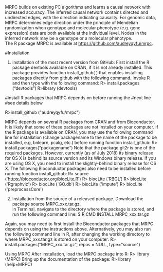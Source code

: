 MRPC builds on existing PC algorithms and learns a causal network with increased accuracy.  The inferred causal network contains directed and undirected edges, with the direction indicating causality.  For genomic data, MRPC determines edge direction under the principle of Mendelian randomization when genotype and molecular phenotype (e.g. gene expression) data are both available at the individual level.  Nodes in the inferred network may be a genotype or a molecular phenotype.  
The R package MRPC is available at https://github.com/audreyqyfu/mrpc. 

#Installation

1. Installation of the most recent version from GitHub:
First install the R package devtools available on CRAN, if it is not already installed. This package provides function install_github( ) that enables installing packages directly from github with the following command.
Invoke R and then type with the following command:
R> install.packages (“devtools”)
R>library (devtools)

#install R packages that MRPC depends on before running the #next line 
#see details below

R>install_github ("audreyqyfu/mrpc")

MRPC depends on several R packages from CRAN and from Bioconductor.  It is likely that some of these packages are not installed on your computer.  If the R package is available on CRAN, you may use the following command line for installation (change packagename to the name of the package to be installed, e.g, bnlearn, pcalg, etc.) before running function install_github:
R> install.packages(“packagename”)
Note that the package git2r is one of the required packages.  However, currently (as of July 2018) its binary release for OS X is behind its source version and its Windows binary release.  If you are using OS X, you need to install the slightly-behind binary release for OS X.
The following Bioconductor packages also need to be installed before running function install_github:
R> source ('https://bioconductor.org/biocLite.R')
R> biocLite ('RBGL')
R> biocLite ('Rgraphviz')
R> biocLite ('GO.db')
R> biocLite ('impute')
R> biocLite ('preprocessCore')

2. Installation from the source of a released package.
Download the package source MRPC_xxx.tar.gz.  
In Terminal, navigate to the directory where the package is stored, and run the following command line:
$ R CMD INSTALL MRPC_xxx.tar.gz

Again, you may need to first install the Bioconductor packages that MRPC depends on using the instructions above.
Alternatively, you may also run the following command line in R, after changing the working directory to where MRPC_xxx.tar.gz is stored on your computer:
R> install.packages("MRPC_xxx.tar.gz", repos = NULL, type="source")

Using MRPC
After installation, load the MRPC package into R:
R> library (MRPC)
Bring up the documentation of the package:
R> library (help=MRPC)


